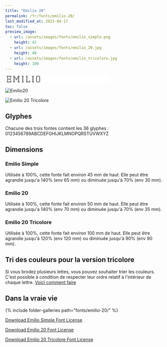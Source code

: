 ```yaml
---
title: "Emilio 20"
permalink: /fr/fonts/emilio-20/
last_modified_at: 2023-04-17
toc: false
preview_image:
  - url: /assets/images/fonts/emilio_simple.png
    height: 42 
  - url: /assets/images/fonts/emilio_20.jpg
    height: 48
  - url: /assets/images/fonts/emilio_tricolore.jpg
    height: 100  
---
```


<img 
     src="/assets/images/fonts/emilio_simple.png"
     alt="Emilio20" height="22">


<img 
     src="/assets/images/fonts/emilio_20.jpg"
     alt="Emilio20" height="24">
     
<img 
     src="/assets/images/fonts/emilio_tricolore.jpg"
     alt="Emilio 20 Tricolore" height="50">

## Glyphes
Chacune des trois fontes contient les 36 glyphes :
0123456789ABCDEFGHIJKLMNOPQRSTUVWXYZ

## Dimensions

###  Emilio Simple

Utilisée à 100%, cette fonte fait environ 45 mm de haut.
Elle peut être agrandie jusqu'a 140% (env 65 mm) ou diminuée jusqu'à 70% (env 30 mm).

### Emilio 20
Utilisée à 100%, cette fonte fait environ 50 mm de haut.
Elle peut être agrandie jusqu'a 140% (env 70 mm) ou diminuée jusqu'à 70% (env 35 mm).
### Emilio 20 Tricolore
Utilisée à 100%, cette fonte fait environ  100 mm de haut.
Elle peut être agrandie jusqu'à 120% (env 120 mm) ou diminuée jusqu'à 90% (env 90 mm).

## Tri des couleurs pour la version tricolore
Si vous brodez plusieurs lettes, vous pouvez souhaiter trier les couleurs. C'est possible à condition de respecter leur ordre relatif à l'intérieur de chaque lettre. [Voici comment faire](https://inkstitch.org/fr/docs/lettering/#tri-des-couleurs)


## Dans la vraie vie
{% include folder-galleries path="fonts/emilio-20/" %}

[Download Emilio Simple Font License](https://github.com/inkstitch/inkstitch/tree/main/fonts/emilio_simple/LICENSE)

[Download Emilio 20 Font License](https://github.com/inkstitch/inkstitch/tree/main/fonts/emilio_20/LICENSE)

[Download Emilio 20 Tricolore Font License](https://github.com/inkstitch/inkstitch/tree/main/fonts/emilio_20_tricolore/LICENSE)





